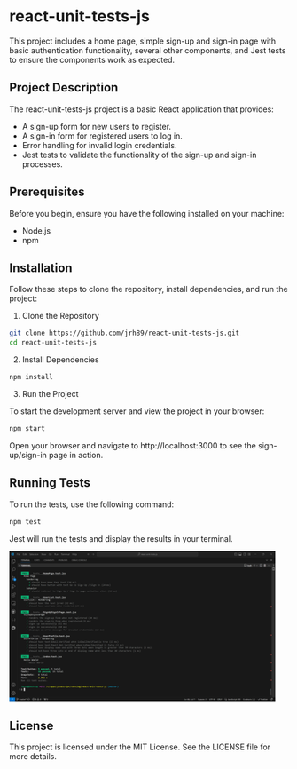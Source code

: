 # react-unit-tests-js

This project includes a home page, simple sign-up and sign-in page with basic authentication functionality, several other components, and Jest tests to ensure the components work as expected.

## Project Description

The react-unit-tests-js project is a basic React application that provides:

- A sign-up form for new users to register.
- A sign-in form for registered users to log in.
- Error handling for invalid login credentials.
- Jest tests to validate the functionality of the sign-up and sign-in processes.

## Prerequisites

Before you begin, ensure you have the following installed on your machine:

- Node.js 
- npm 

## Installation

Follow these steps to clone the repository, install dependencies, and run the project:

1. Clone the Repository

```bash
git clone https://github.com/jrh89/react-unit-tests-js.git
cd react-unit-tests-js
```

2. Install Dependencies

```bash
npm install
```

3. Run the Project

To start the development server and view the project in your browser:

```bash
npm start
```

Open your browser and navigate to http://localhost:3000 to see the sign-up/sign-in page in action.

## Running Tests

To run the tests, use the following command:

```bash
npm test
```

Jest will run the tests and display the results in your terminal. 

<img src="https://raw.githubusercontent.com/JRH89/react-unit-tests-js/de94d9a2b383ffa10ad0e2830ee77c71ede1d4f5/public/flying-colors.png" width="480" height="270" alt="Test Results">

## License

This project is licensed under the MIT License. See the LICENSE file for more details.